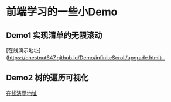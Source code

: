 # 前端学习的一些小Demo
## Demo1 实现清单的无限滚动
[在线演示地址](https://chestnut647.github.io/Demo/infiniteScroll/upgrade.html）
## Demo2 树的遍历可视化
[在线演示地址](https://chestnut647.github.io/Demo/tree/index.html)
